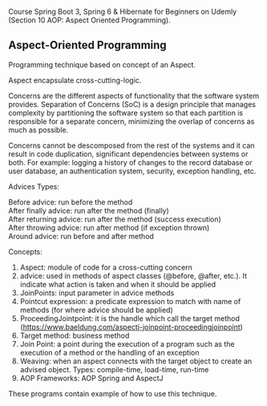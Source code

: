 Course Spring Boot 3, Spring 6 & Hibernate for Beginners on Udemly (Section 10 AOP: Aspect Oriented Programming).

<h2>Aspect-Oriented Programming</h2>

Programming technique based on concept of an Aspect.

Aspect encapsulate cross-cutting-logic.

Concerns are the different aspects of functionality that the software system provides. Separation of Concerns (SoC) is a design principle that manages complexity by partitioning the software system so that each partition is responsible for a separate concern, minimizing the overlap of concerns as much as possible.

Concerns cannot be descomposed from the rest of the systems and it can result in code duplication, significant dependencies between systems or both. For example: logging a history of changes to the record database or user database, an authentication system, security, exception handling, etc.

Advices Types:

Before advice: run before the method </br>
After finally advice: run after the method (finally) </br>
After returning advice: run after the method (success execution) </br>
After throwing advice: run after method (if exception thrown) </br>
Around advice: run before and after method </br>

Concepts:

1. Aspect: module of code for a cross-cutting concern
2. advice: used in methods of aspect classes (@before, @after, etc.). It indicate
what action is taken and when it should be applied
3. JoinPoints: input parameter in advice methods
4. Pointcut expression: a predicate expression to match with name of methods (for where advice
should be applied)
5. ProceedingJointpoint: it is the handle which call the target method (https://www.baeldung.com/aspectj-joinpoint-proceedingjoinpoint)
6. Target method: business method
7. Join Point: a point during the execution of a program such as the
execution of a method or the handling of an exception
8. Weaving: when an aspect connects with the target object to create an
advised object. Types: compile-time, load-time, run-time
9. AOP Frameworks: AOP Spring and AspectJ

These programs contain example of how to use this technique.
